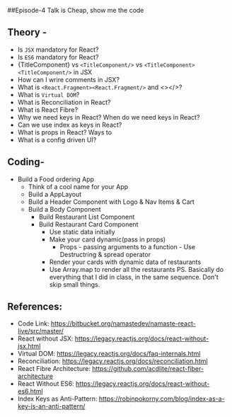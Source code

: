 ##Episode-4 Talk is Cheap, show me the code

   
## Theory - 
- Is `JSX` mandatory for React?
- Is `ES6` mandatory for React?
- {TitleComponent} vs `<TitleComponent/>` vs `<TitleComponent><TitleComponent/>` in JSX
- How can I wrire comments in JSX?
- What is `<React.Fragment><React.Fragment/>` and <></>?
- What is `Virtual DOM`?
- What is Reconciliation in React?
- What is React Fibre?
- Why we need keys in React? When do we need keys in React?
- Can we use index as keys in React?
- What is props in React? Ways to
- What is a config driven UI?

  
## Coding-
- Build a Food ordering App
   - Think of a cool name for your App
   - Build a AppLayout
   - Build a Header Component with Logo & Nav Items & Cart
   - Build a Body Component
      - Build Restaurant List Component
      - Build Restaurant Card Component
        - Use static data initially
        - Make your card dynamic(pass in props)
          - Props - passing arguments to a function - Use Destructring & spread operator
        - Render your cards with dynamic data of restaurants
        - Use Array.map to render all the restaurants
 PS. Basically do everything that I did in class, in the same sequence. Don't skip small things.
  


## References:
- Code Link: https://bitbucket.org/namastedev/namaste-react-live/src/master/
- React without JSX: https://legacy.reactjs.org/docs/react-without-jsx.html
- Virtual DOM: https://legacy.reactjs.org/docs/faq-internals.html
- Reconciliation: https://legacy.reactjs.org/docs/reconciliation.html
- React Fibre Architecture: https://github.com/acdlite/react-fiber-architecture
- React Without ES6: https://legacy.reactjs.org/docs/react-without-es6.html
- Index Keys as Anti-Pattern: https://robinpokorny.com/blog/index-as-a-key-is-an-anti-pattern/

